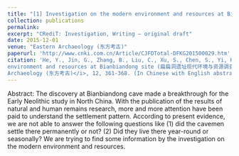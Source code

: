 ```yaml
---
title: "[1] Investigation on the modern environment and resources at Bianbiandong site (扁扁洞遗址现代环境与资源调查报告)"
collection: publications
permalink:
excerpt: "CRediT: Investigation, Writing – original draft"
date: 2015-12-01
venue: "Eastern Archaeology (东方考古)"
paperurl: 'http://www.cnki.com.cn/Article/CJFDTotal-DFKG201500029.htm'
citation: 'He, Y., Jin, G., Zhang, B., Liu, C., Xu, S., Chen, S., Yi, H., & Jiang, F. (2015). Investigation on the modern
environment and resources at Bianbiandong site (扁扁洞遗址现代环境与资源调查报告). <i>Eastern
Archaeology (东方考古)</i>, 12, 361-368. (In Chinese with English abstract)'
---
```

Abstract: The discovery at Bianbiandong cave made a breakthrough for the Early Neolithic study in North China. With the publication of the results of natural and human remains research, more and more attention have been paid to understand the settlement pattern. According to present evidence, we are not able to answer the following questions like (1) did the cavemen settle there permanently or not? (2) Did they live there year-round or seasonally? We are trying to find some information by the investigation on the modern environment and resources.